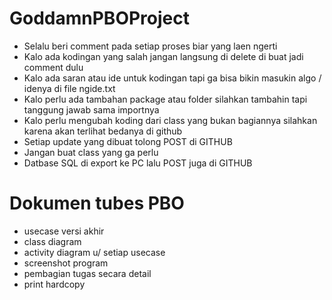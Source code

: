 # GoddamnPBOProject
- Selalu beri comment pada setiap proses biar yang laen ngerti
- Kalo ada kodingan yang salah jangan langsung di delete di buat jadi comment dulu
- Kalo ada saran atau ide untuk kodingan tapi ga bisa bikin masukin algo / idenya di file ngide.txt
- Kalo perlu ada tambahan package atau folder silahkan tambahin tapi tanggung jawab sama importnya
- Kalo perlu mengubah koding dari class yang bukan bagiannya silahkan karena akan terlihat bedanya di github
- Setiap update yang dibuat tolong POST di GITHUB
- Jangan buat class yang ga perlu
- Datbase SQL di export ke PC lalu POST juga di GITHUB

# Dokumen tubes PBO

- usecase versi akhir
- class diagram
- activity diagram u/ setiap usecase
- screenshot program
- pembagian tugas secara detail
- print hardcopy

